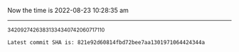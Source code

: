 Now the time is 2022-08-23 10:28:35 am

---

<small>34209274263831334340742060717110</small>

```txt
Latest commit SHA is: 821e92d60814fbd72bee7aa1301971064424344a
```
